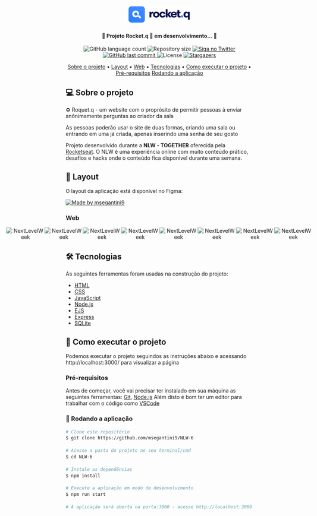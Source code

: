 <h1 align="center">
    <img alt="NextLevelWeek" title="#NextLevelWeek" src="./public/images/logo.png" />
</h1>

<h4 align="center"> 
	🚧 Projeto Rocket.q 🚀 em desenvolvimento... 🚧
</h4>



<p align="center">
  <img alt="GitHub language count" src="https://img.shields.io/github/languages/count/msegantini9/NLW-6?color=%2304D361">

  <img alt="Repository size" src="https://img.shields.io/github/repo-size/msegantini9/NLW-6">

  	
  <a href="https://twitter.com/MatheusSeganti4/">
    <img alt="Siga no Twitter" src="https://img.shields.io/twitter/url?url=https://github.com/msegantini9/NLW-6">
  </a>
	
  
  <a href="https://github.com/msegantini9">
    <img alt="GitHub last commit" src="https://img.shields.io/github/last-commit/msegantini9/NLW-6">
  </a>

  <img alt="License" src="https://img.shields.io/badge/license-MIT-brightgreen">
   <a href="https://github.com/msegantini9/NLW-6/stargazers">
    <img alt="Stargazers" src="https://img.shields.io/github/stars/msegantini9/NLW-6?style=social">
  </a>
</p>



<p align="center">
 <a href="#objetivo">Sobre o projeto</a> •
 <a href="#layout">Layout</a> • 
 <a href="#web">Web</a> • 
 <a href="#tecnologias">Tecnologias</a> • 
 <a href="#executar">Como executar o projeto</a> • 
 <a href="#pre-requisitos">Pré-requisitos</a>
 <a href="#rodando">Rodando a aplicação</a>
</p>

<h2 id="objetivo">💻 Sobre o projeto</h2>

♻️ Roquet.q -  um website com o proprósito de permitir pessoas à enviar anônimamente perguntas ao criador da sala

As pessoas poderão usar o site de duas formas, criando uma sala ou entrando em uma já criada, apenas inserindo uma senha de seu gosto

Projeto desenvolvido durante a **NLW - TOGETHER** oferecida pela [Rocketseat](https://github.com/Rocketseat).
O NLW é uma experiência online com muito conteúdo prático, desafios e hacks onde o conteúdo fica disponível durante uma semana.


<h2 id="layout">🎨 Layout</h2>

O layout da aplicação está disponível no Figma:

<a href="https://www.figma.com/file/VKWrverRFtveSseOp1CWz2/Roquet.q-%2302-(Copy)?node-id=0%3A1">
  <img alt="Made by msegantini9" src="https://img.shields.io/badge/Acessar%20Layout%20-Figma-%2304D361">
</a>

<h3 id="web">Web</h3>

<p align="center" style="display: flex; align-items: flex-start; justify-content: center;">
  <img alt="NextLevelWeek" title="#NextLevelWeek" src="./public/images/screenshots/ogin-create" width="400px">
  <img alt="NextLevelWeek" title="#NextLevelWeek" src="./public/images/screenshots/create" width="400px">
  <img alt="NextLevelWeek" title="#NextLevelWeek" src="./public/images/screenshots/no-questions" width="400px">
  <img alt="NextLevelWeek" title="#NextLevelWeek" src="./public/images/screenshots/no-questions-dark" width="400px">
  <img alt="NextLevelWeek" title="#NextLevelWeek" src="./public/images/screenshots/questions" width="400px">
  <img alt="NextLevelWeek" title="#NextLevelWeek" src="./public/images/screenshots/questions-dark" width="400px">
  <img alt="NextLevelWeek" title="#NextLevelWeek" src="./public/images/screenshots/answer" width="400px">
  <img alt="NextLevelWeek" title="#NextLevelWeek" src="./public/images/screenshots/answer-dark" width="400px">
</p>

<h2 id="tecnologias">🛠 Tecnologias</h2>

As seguintes ferramentas foram usadas na construção do projeto:

- [HTML](https://developer.mozilla.org/pt-BR/docs/Web/HTML)
- [CSS](https://developer.mozilla.org/pt-BR/docs/Web/CSS)
- [JavaScript](https://developer.mozilla.org/pt-BR/docs/Web/JavaScript)
- [Node.js](https://expressjs.com/pt-br/)
- [EJS](https://ejs.co/)
- [Express](https://expressjs.com/pt-br/)
- [SQLite](https://www.sqlite.org/index.html)

<h2 id="executar">🚀 Como executar o projeto</h2>

Podemos executar o projeto seguindos as instruções abaixo e acessando http://localhost:3000/ para visualizar a página

<h3 id="pre-requisitos">Pré-requisitos</h3>

Antes de começar, você vai precisar ter instalado em sua máquina as seguintes ferramentas:
[Git](https://git-scm.com), [Node.js](https://nodejs.org/en/)
Além disto é bom ter um editor para trabalhar com o código como [VSCode](https://code.visualstudio.com/)


<h3 id="rodando">🧭 Rodando a aplicação</h3>

```bash
# Clone este repositório
$ git clone https://github.com/msegantini9/NLW-6

# Acesse a pasta do projeto no seu terminal/cmd
$ cd NLW-6

# Instale as dependências
$ npm install

# Execute a aplicação em modo de desenvolvimento
$ npm run start

# A aplicação será aberta na porta:3000 - acesse http://localhost:3000
```
